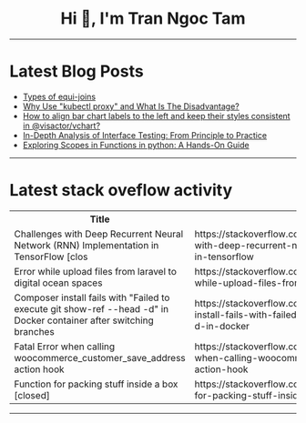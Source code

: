 <h1 align="center">Hi 👋, I'm Tran Ngoc Tam</h1>

---

# Latest Blog Posts 
<!-- BLOG-POST-LIST:START -->
- [Types of equi-joins](https://dev.to/esproc_spl/types-of-equi-joins-2k5d)
- [Why Use &quot;kubectl proxy&quot; and What Is The Disadvantage?](https://dev.to/u2633/why-use-kubectl-proxy-and-what-is-the-disadvantage-ll4)
- [How to align bar chart labels to the left and keep their styles consistent in @visactor/vchart?](https://dev.to/tinglittlekang/how-to-align-bar-chart-labels-to-the-left-and-keep-their-styles-consistent-in-visactorvchart-471k)
- [In-Depth Analysis of Interface Testing: From Principle to Practice](https://dev.to/haibingwang/in-depth-analysis-of-interface-testing-from-principle-to-practice-3e68)
- [Exploring Scopes in Functions in python: A Hands-On Guide](https://dev.to/kshitizdev/exploring-scopes-in-functions-in-python-a-hands-on-guide-na4)
<!-- BLOG-POST-LIST:END -->

---

# Latest stack oveflow activity
<table>
  <tr><th>Title</th><th>Link</th></tr>
  <!-- STACKOVERFLOW:START --><tr><td>Challenges with Deep Recurrent Neural Network &lpar;RNN&rpar; Implementation in TensorFlow [clos</td><td>https://stackoverflow.com/questions/78388743/challenges-with-deep-recurrent-neural-network-rnn-implementation-in-tensorflow</td></tr><tr><td>Error while upload files from laravel to digital ocean spaces</td><td>https://stackoverflow.com/questions/78388532/error-while-upload-files-from-laravel-to-digital-ocean-spaces</td></tr><tr><td>Composer install fails with &quot;Failed to execute git show-ref --head -d&quot; in Docker container after switching branches</td><td>https://stackoverflow.com/questions/78388492/composer-install-fails-with-failed-to-execute-git-show-ref-head-d-in-docker</td></tr><tr><td>Fatal Error when calling woocommerce_customer_save_address action hook</td><td>https://stackoverflow.com/questions/78388413/fatal-error-when-calling-woocommerce-customer-save-address-action-hook</td></tr><tr><td>Function for packing stuff inside a box [closed]</td><td>https://stackoverflow.com/questions/78388408/function-for-packing-stuff-inside-a-box</td></tr><!-- STACKOVERFLOW:END -->
</table>

---


